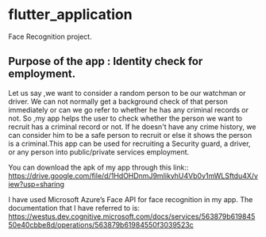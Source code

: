 # flutter_application

Face Recognition project.

## Purpose of the app : Identity check for employment.


Let us say ,we want to consider a random person to be our watchman or driver. We can not normally get a background check of that person immediately or can we go refer to whether he has any criminal records or not. So ,my app helps the user to check whether the person we want to recruit has a criminal record or not. If he doesn't have any crime history, we can consider him to be a safe person to recruit or else it shows the person is a criminal.This app can be used for recruiting a Security guard, a driver, or any person into public/private services employment.

You can download the apk of my app through this link::
https://drive.google.com/file/d/1HdOHDnmJ9mIikyhU4Vb0y1mWLSftdu4X/view?usp=sharing

I have used Microsoft Azure’s Face API for face recognition in my app. The documentation that I have referred to is: https://westus.dev.cognitive.microsoft.com/docs/services/563879b61984550e40cbbe8d/operations/563879b61984550f3039523c


